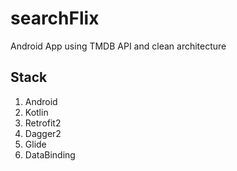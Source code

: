 # searchFlix
Android App using TMDB API and clean architecture

## Stack
1. Android
2. Kotlin
3. Retrofit2
4. Dagger2
5. Glide
6. DataBinding

